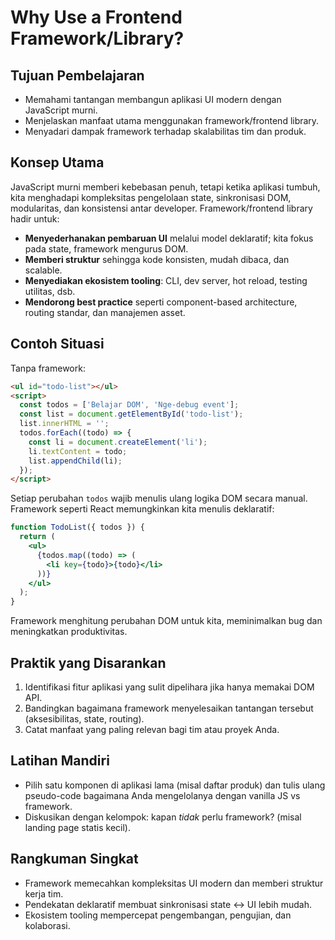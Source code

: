 # Why Use a Frontend Framework/Library?

## Tujuan Pembelajaran
- Memahami tantangan membangun aplikasi UI modern dengan JavaScript murni.
- Menjelaskan manfaat utama menggunakan framework/frontend library.
- Menyadari dampak framework terhadap skalabilitas tim dan produk.

## Konsep Utama
JavaScript murni memberi kebebasan penuh, tetapi ketika aplikasi tumbuh, kita menghadapi kompleksitas pengelolaan state, sinkronisasi DOM, modularitas, dan konsistensi antar developer. Framework/frontend library hadir untuk:
- **Menyederhanakan pembaruan UI** melalui model deklaratif; kita fokus pada state, framework mengurus DOM.
- **Memberi struktur** sehingga kode konsisten, mudah dibaca, dan scalable.
- **Menyediakan ekosistem tooling**: CLI, dev server, hot reload, testing utilitas, dsb.
- **Mendorong best practice** seperti component-based architecture, routing standar, dan manajemen asset.

## Contoh Situasi
Tanpa framework:
```html
<ul id="todo-list"></ul>
<script>
  const todos = ['Belajar DOM', 'Nge-debug event'];
  const list = document.getElementById('todo-list');
  list.innerHTML = '';
  todos.forEach((todo) => {
    const li = document.createElement('li');
    li.textContent = todo;
    list.appendChild(li);
  });
</script>
```
Setiap perubahan `todos` wajib menulis ulang logika DOM secara manual. Framework seperti React memungkinkan kita menulis deklaratif:
```jsx
function TodoList({ todos }) {
  return (
    <ul>
      {todos.map((todo) => (
        <li key={todo}>{todo}</li>
      ))}
    </ul>
  );
}
```
Framework menghitung perubahan DOM untuk kita, meminimalkan bug dan meningkatkan produktivitas.

## Praktik yang Disarankan
1. Identifikasi fitur aplikasi yang sulit dipelihara jika hanya memakai DOM API.
2. Bandingkan bagaimana framework menyelesaikan tantangan tersebut (aksesibilitas, state, routing).
3. Catat manfaat yang paling relevan bagi tim atau proyek Anda.

## Latihan Mandiri
- Pilih satu komponen di aplikasi lama (misal daftar produk) dan tulis ulang pseudo-code bagaimana Anda mengelolanya dengan vanilla JS vs framework.
- Diskusikan dengan kelompok: kapan *tidak* perlu framework? (misal landing page statis kecil).

## Rangkuman Singkat
- Framework memecahkan kompleksitas UI modern dan memberi struktur kerja tim.
- Pendekatan deklaratif membuat sinkronisasi state ↔︎ UI lebih mudah.
- Ekosistem tooling mempercepat pengembangan, pengujian, dan kolaborasi.
